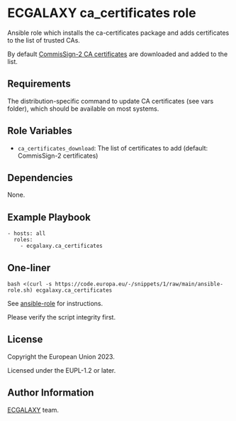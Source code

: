 ECGALAXY ca_certificates role
========

Ansible role which installs the ca-certificates package and adds certificates to the list of trusted CAs.

By default [CommisSign-2 CA certificates](https://commissign.pki.ec.europa.eu/index_en.htm)
are downloaded and added to the list.

Requirements
------------

The distribution-specific command to update CA certificates (see vars folder),
which should be available on most systems.

Role Variables
--------------

- `ca_certificates_download`: The list of certificates to add (default: CommisSign-2 certificates)

Dependencies
------------

None.

Example Playbook
----------------

    - hosts: all
      roles:
        - ecgalaxy.ca_certificates

One-liner
---------

    bash <(curl -s https://code.europa.eu/-/snippets/1/raw/main/ansible-role.sh) ecgalaxy.ca_certificates

See [ansible-role](https://code.europa.eu/-/snippets/1) for instructions.

Please verify the script integrity first.

License
-------

Copyright the European Union 2023.

Licensed under the EUPL-1.2 or later.

Author Information
------------------

[ECGALAXY](https://code.europa.eu/groups/ecgalaxy/-/wikis/home) team.
